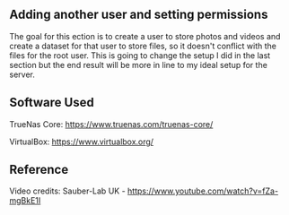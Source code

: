 
## Adding another user and setting permissions
The goal for this ection is to create a user to store photos and videos and create a dataset for that user to store files, so it doesn't conflict with the files for the root user. This is going to change the setup I did in the last section but the end result will be more in line to my ideal setup for the server.






## Software Used
    

TrueNas Core: https://www.truenas.com/truenas-core/

VirtualBox: https://www.virtualbox.org/


## Reference

Video credits: Sauber-Lab UK - https://www.youtube.com/watch?v=fZa-mgBkE1I
